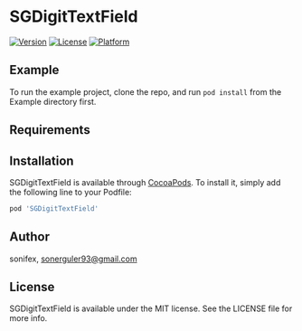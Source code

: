 # SGDigitTextField

<!--[![CI Status](https://img.shields.io/travis/sonifex/SGDigitTextField.svg?style=flat)](https://travis-ci.org/sonifex/SGDigitTextField)-->
[![Version](https://img.shields.io/cocoapods/v/SGDigitTextField.svg?style=flat)](https://cocoapods.org/pods/SGDigitTextField)
[![License](https://img.shields.io/cocoapods/l/SGDigitTextField.svg?style=flat)](https://cocoapods.org/pods/SGDigitTextField)
[![Platform](https://img.shields.io/cocoapods/p/SGDigitTextField.svg?style=flat)](https://cocoapods.org/pods/SGDigitTextField)

## Example

To run the example project, clone the repo, and run `pod install` from the Example directory first.

## Requirements

## Installation

SGDigitTextField is available through [CocoaPods](https://cocoapods.org). To install
it, simply add the following line to your Podfile:

```ruby
pod 'SGDigitTextField'
```

## Author

sonifex, sonerguler93@gmail.com

## License

SGDigitTextField is available under the MIT license. See the LICENSE file for more info.
